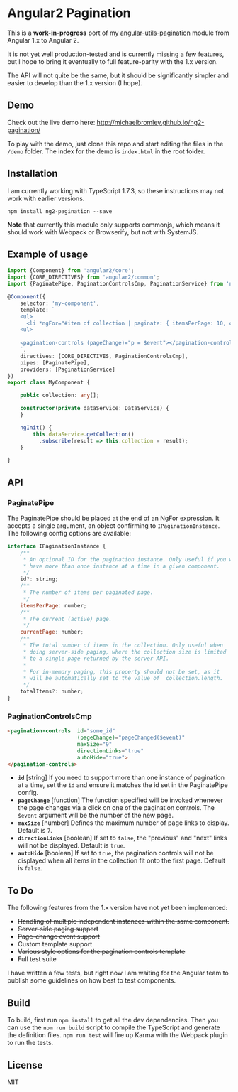 # Angular2 Pagination

This is a **work-in-progress** port of my [angular-utils-pagination](https://github.com/michaelbromley/angularUtils/tree/master/src/directives/pagination)
module from Angular 1.x to Angular 2.

It is not yet well production-tested and is currently missing a few features, but I hope to bring it eventually to full 
feature-parity with the 1.x version.

The API will not quite be the same, but it should be significantly simpler and easier to develop than the 1.x version (I hope).

## Demo

Check out the live demo here: http://michaelbromley.github.io/ng2-pagination/

To play with the demo, just clone this repo and start editing the files in the `/demo` folder. The index for the demo is
`index.html` in the root folder.

## Installation

I am currently working with TypeScript 1.7.3, so these instructions may not work with earlier versions.

```
npm install ng2-pagination --save
```

**Note** that currently this module only supports commonjs, which means it should work with Webpack or Browserify, but not with SystemJS.

## Example of usage

```TypeScript
import {Component} from 'angular2/core';
import {CORE_DIRECTIVES} from 'angular2/common';
import {PaginatePipe, PaginationControlsCmp, PaginationService} from 'ng2-pagination';

@Component({
    selector: 'my-component',
    template: `
    <ul>
      <li *ngFor="#item of collection | paginate: { itemsPerPage: 10, currentPage: p }"> ... </li>
    <ul>
               
    <pagination-controls (pageChange)="p = $event"></pagination-controls>
    `,
    directives: [CORE_DIRECTIVES, PaginationControlsCmp],
    pipes: [PaginatePipe],
    providers: [PaginationService]
})
export class MyComponent {

    public collection: any[];  

    constructor(private dataService: DataService) {
    }

    ngInit() {
        this.dataService.getCollection()
          .subscribe(result => this.collection = result);
    }

}
```

## API

### PaginatePipe

The PaginatePipe should be placed at the end of an NgFor expression. It accepts a single argument, an object confirming 
to `IPaginationInstance`. The following config options are available:

```JavaScript
interface IPaginationInstance {
    /**
     * An optional ID for the pagination instance. Only useful if you wish to
     * have more than once instance at a time in a given component.
     */
    id?: string;
    /**
     * The number of items per paginated page.
     */
    itemsPerPage: number;
    /**
     * The current (active) page.
     */
    currentPage: number;
    /**
     * The total number of items in the collection. Only useful when
     * doing server-side paging, where the collection size is limited
     * to a single page returned by the server API.
     *
     * For in-memory paging, this property should not be set, as it
     * will be automatically set to the value of  collection.length.
     */
    totalItems?: number;
}
```


### PaginationControlsCmp

```HTML
<pagination-controls  id="some_id"
                      (pageChange)="pageChanged($event)"
                      maxSize="9"
                      directionLinks="true"
                      autoHide="true">
</pagination-controls>
```

* **`id`** [string] If you need to support more than one instance of pagination at a time, set the `id` and ensure it
matches the id set in the PaginatePipe config.
* **`pageChange`** [function] The function specified will be invoked whenever the page changes via a click on one of the
pagination controls. The `$event` argument will be the number of the new page.
* **`maxSize`** [number] Defines the maximum number of page links to display. Default is `7`.
* **`directionLinks`** [boolean] If set to `false`, the "previous" and "next" links will not be displayed. Default is `true`.
* **`autoHide`** [boolean] If set to `true`, the pagination controls will not be displayed when all items in the
collection fit onto the first page. Default is `false`.

## To Do

The following features from the 1.x version have not yet been implemented:

- ~~Handling of multiple independent instances within the same component.~~
- ~~Server-side paging support~~
- ~~Page-change event support~~
- Custom template support
- ~~Various style options for the pagination controls template~~
- Full test suite

I have written a few tests, but right now I am waiting for the Angular team to publish some guidelines on how
best to test components.

## Build

To build, first run  `npm install` to get all the dev dependencies. Then you can use the `npm run build` script to
compile the TypeScript and generate the definition files. `npm run test` will fire up Karma with the Webpack
plugin to run the tests.

## License

MIT
